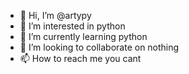 - 👋 Hi, I’m @artypy
- 👀 I’m interested in python
- 🌱 I’m currently learning python
- 💞️ I’m looking to collaborate on nothing
- 📫 How to reach me you cant

<!---
artypy/artypy is a ✨ special ✨ repository because its `README.md` (this file) appears on your GitHub profile.
You can click the Preview link to take a look at your changes.
--->
